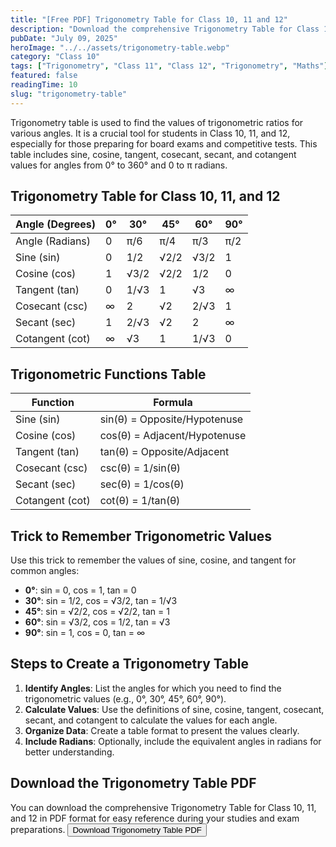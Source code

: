 ```yaml
---
title: "[Free PDF] Trigonometry Table for Class 10, 11 and 12"
description: "Download the comprehensive Trigonometry Table for Class 10, 11, and 12. This table includes all the essential formulas, identities, and values you need for your exams."
pubDate: "July 09, 2025"
heroImage: "../../assets/trigonometry-table.webp"
category: "Class 10"
tags: ["Trigonometry", "Class 11", "Class 12", "Trigonometry", "Maths"]
featured: false
readingTime: 10
slug: "trigonometry-table"
---
```


Trigonometry table is used to find the values of trigonometric ratios for various angles. It is a crucial tool for students in Class 10, 11, and 12, especially for those preparing for board exams and competitive tests. This table includes sine, cosine, tangent, cosecant, secant, and cotangent values for angles from 0° to 360° and 0 to π radians.

## Trigonometry Table for Class 10, 11, and 12
| Angle (Degrees) | 0° | 30° | 45° | 60° | 90° |
|-----------------|----|-----|-----|-----|-----|
| Angle (Radians) | 0 | π/6 | π/4 | π/3 | π/2 |
| Sine (sin)      | 0   | 1/2 | √2/2 | √3/2 | 1   |
| Cosine (cos)    | 1   | √3/2 | √2/2 | 1/2 | 0   |
| Tangent (tan)   | 0   | 1/√3 | 1   | √3  | ∞   |
| Cosecant (csc)  | ∞   | 2   | √2   | 2/√3 | 1   |
| Secant (sec)    | 1   | 2/√3 | √2   | 2   | ∞   |
| Cotangent (cot) | ∞   | √3   | 1   | 1/√3 | 0   |

## Trigonometric Functions Table
| Function        | Formula                        |
|-----------------|-------------------------------|
| Sine (sin)      | sin(θ) = Opposite/Hypotenuse   |
| Cosine (cos)    | cos(θ) = Adjacent/Hypotenuse   |
| Tangent (tan)   | tan(θ) = Opposite/Adjacent     |
| Cosecant (csc)  | csc(θ) = 1/sin(θ)              |
| Secant (sec)    | sec(θ) = 1/cos(θ)              |
| Cotangent (cot) | cot(θ) = 1/tan(θ)              |

## Trick to Remember Trigonometric Values
Use this trick to remember the values of sine, cosine, and tangent for common angles:
- **0°**: sin = 0, cos = 1, tan = 0
- **30°**: sin = 1/2, cos = √3/2, tan = 1/√3
- **45°**: sin = √2/2, cos = √2/2, tan = 1
- **60°**: sin = √3/2, cos = 1/2, tan = √3
- **90°**: sin = 1, cos = 0, tan = ∞

## Steps to Create a Trigonometry Table
1. **Identify Angles**: List the angles for which you need to find the trigonometric values (e.g., 0°, 30°, 45°, 60°, 90°).
2. **Calculate Values**: Use the definitions of sine, cosine, tangent, cosecant, secant, and cotangent to calculate the values for each angle.
3. **Organize Data**: Create a table format to present the values clearly.
4. **Include Radians**: Optionally, include the equivalent angles in radians for better understanding.

## Download the Trigonometry Table PDF
You can download the comprehensive Trigonometry Table for Class 10, 11, and 12 in PDF format for easy reference during your studies and exam preparations.
<button class="btn btn-primary" onclick="window.print()">Download Trigonometry Table PDF</button>
